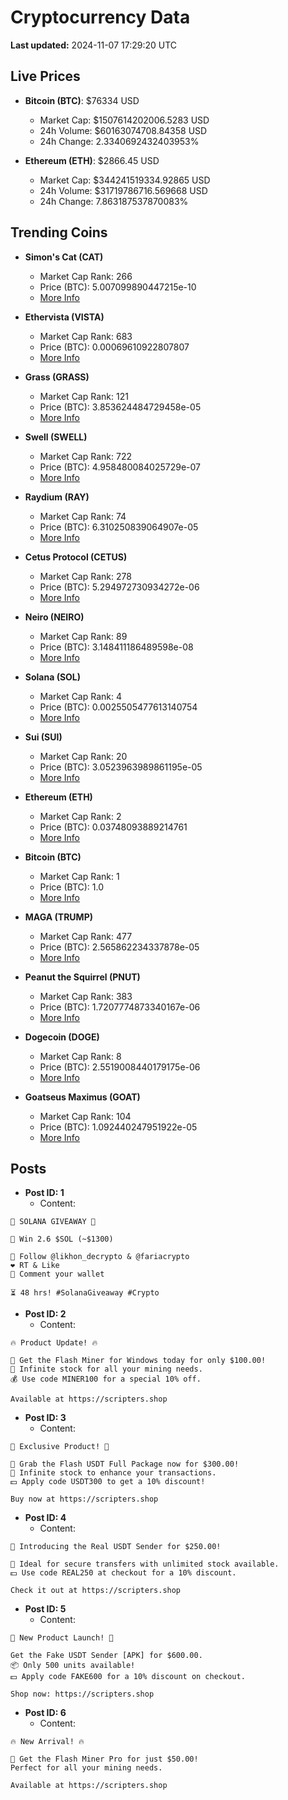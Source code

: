 # Cryptocurrency Data

**Last updated:** 2024-11-07 17:29:20 UTC

## Live Prices
- **Bitcoin (BTC)**: $76334 USD
  - Market Cap: $1507614202006.5283 USD
  - 24h Volume: $60163074708.84358 USD
  - 24h Change: 2.3340692432403953%

- **Ethereum (ETH)**: $2866.45 USD
  - Market Cap: $344241519334.92865 USD
  - 24h Volume: $31719786716.569668 USD
  - 24h Change: 7.863187537870083%

## Trending Coins
- **Simon's Cat (CAT)**
  - Market Cap Rank: 266
  - Price (BTC): 5.007099890447215e-10
  - [More Info](https://www.coingecko.com/en/coins/simons-cat)

- **Ethervista (VISTA)**
  - Market Cap Rank: 683
  - Price (BTC): 0.00069610922807807
  - [More Info](https://www.coingecko.com/en/coins/ethervista)

- **Grass (GRASS)**
  - Market Cap Rank: 121
  - Price (BTC): 3.853624484729458e-05
  - [More Info](https://www.coingecko.com/en/coins/grass)

- **Swell (SWELL)**
  - Market Cap Rank: 722
  - Price (BTC): 4.958480084025729e-07
  - [More Info](https://www.coingecko.com/en/coins/swell-network)

- **Raydium (RAY)**
  - Market Cap Rank: 74
  - Price (BTC): 6.310250839064907e-05
  - [More Info](https://www.coingecko.com/en/coins/raydium)

- **Cetus Protocol (CETUS)**
  - Market Cap Rank: 278
  - Price (BTC): 5.294972730934272e-06
  - [More Info](https://www.coingecko.com/en/coins/cetus-protocol)

- **Neiro (NEIRO)**
  - Market Cap Rank: 89
  - Price (BTC): 3.148411186489598e-08
  - [More Info](https://www.coingecko.com/en/coins/neiro-3)

- **Solana (SOL)**
  - Market Cap Rank: 4
  - Price (BTC): 0.0025505477613140754
  - [More Info](https://www.coingecko.com/en/coins/solana)

- **Sui (SUI)**
  - Market Cap Rank: 20
  - Price (BTC): 3.0523963989861195e-05
  - [More Info](https://www.coingecko.com/en/coins/sui)

- **Ethereum (ETH)**
  - Market Cap Rank: 2
  - Price (BTC): 0.03748093889214761
  - [More Info](https://www.coingecko.com/en/coins/ethereum)

- **Bitcoin (BTC)**
  - Market Cap Rank: 1
  - Price (BTC): 1.0
  - [More Info](https://www.coingecko.com/en/coins/bitcoin)

- **MAGA (TRUMP)**
  - Market Cap Rank: 477
  - Price (BTC): 2.565862234337878e-05
  - [More Info](https://www.coingecko.com/en/coins/maga)

- **Peanut the Squirrel (PNUT)**
  - Market Cap Rank: 383
  - Price (BTC): 1.7207774873340167e-06
  - [More Info](https://www.coingecko.com/en/coins/peanut-the-squirrel)

- **Dogecoin (DOGE)**
  - Market Cap Rank: 8
  - Price (BTC): 2.5519008440179175e-06
  - [More Info](https://www.coingecko.com/en/coins/dogecoin)

- **Goatseus Maximus (GOAT)**
  - Market Cap Rank: 104
  - Price (BTC): 1.092440247951922e-05
  - [More Info](https://www.coingecko.com/en/coins/goatseus-maximus)

## Posts
- **Post ID: 1**
  - Content:
```
🚀 SOLANA GIVEAWAY 🚀

🎁 Win 2.6 $SOL (~$1300)

🤝 Follow @likhon_decrypto & @fariacrypto
❤️ RT & Like
💬 Comment your wallet

⏳ 48 hrs! #SolanaGiveaway #Crypto
```

- **Post ID: 2**
  - Content:
```
🔥 Product Update! 🔥

🚀 Get the Flash Miner for Windows today for only $100.00!
🔋 Infinite stock for all your mining needs.
💰 Use code MINER100 for a special 10% off.

Available at https://scripters.shop
```

- **Post ID: 3**
  - Content:
```
🎁 Exclusive Product! 🎁

💸 Grab the Flash USDT Full Package now for $300.00!
🎉 Infinite stock to enhance your transactions.
💵 Apply code USDT300 to get a 10% discount!

Buy now at https://scripters.shop
```

- **Post ID: 4**
  - Content:
```
💎 Introducing the Real USDT Sender for $250.00!

💼 Ideal for secure transfers with unlimited stock available.
💵 Use code REAL250 at checkout for a 10% discount.

Check it out at https://scripters.shop
```

- **Post ID: 5**
  - Content:
```
🚀 New Product Launch! 🚀

Get the Fake USDT Sender [APK] for $600.00.
📦 Only 500 units available!
💵 Apply code FAKE600 for a 10% discount on checkout.

Shop now: https://scripters.shop
```

- **Post ID: 6**
  - Content:
```
🔥 New Arrival! 🔥

💸 Get the Flash Miner Pro for just $50.00!
Perfect for all your mining needs.

Available at https://scripters.shop
```

